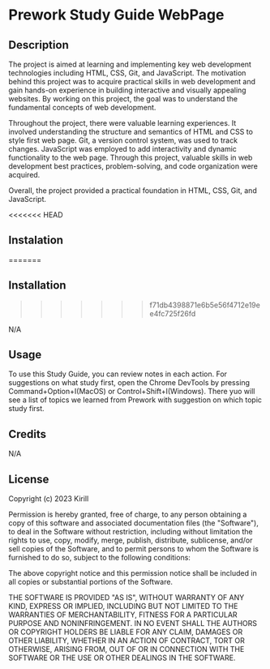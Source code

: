 # Prework Study Guide WebPage

## Description

The project is aimed at learning and implementing key web development technologies including HTML, CSS, Git, and JavaScript.
The motivation behind this project was to acquire practical skills in web development and gain hands-on experience in building interactive and visually appealing websites. By working on this project, the goal was to understand the fundamental concepts of web development.

Throughout the project, there were valuable learning experiences. It involved understanding the structure and semantics of HTML and CSS to style first web page. Git, a version control system, was used to track changes. JavaScript was employed to add interactivity and dynamic functionality to the web page. Through this project, valuable skills in web development best practices, problem-solving, and code organization were acquired.

Overall, the project provided a practical foundation in HTML, CSS, Git, and JavaScript.

<<<<<<< HEAD
## Instalation
=======
## Installation
>>>>>>> f71db4398871e6b5e56f4712e19ee4fc725f26fd

N/A

## Usage

To use this Study Guide, you can review notes in each action. For suggestions on what study first, open the Chrome DevTools by pressing Command+Option+I(MacOS) or Control+Shift+I(Windows). There yuo will see a list of topics we learned from Prework with suggestion on which topic study first.

## Credits

N/A

## License

Copyright (c) 2023 Kirill

Permission is hereby granted, free of charge, to any person obtaining a copy
of this software and associated documentation files (the "Software"), to deal
in the Software without restriction, including without limitation the rights
to use, copy, modify, merge, publish, distribute, sublicense, and/or sell
copies of the Software, and to permit persons to whom the Software is
furnished to do so, subject to the following conditions:

The above copyright notice and this permission notice shall be included in all
copies or substantial portions of the Software.

THE SOFTWARE IS PROVIDED "AS IS", WITHOUT WARRANTY OF ANY KIND, EXPRESS OR
IMPLIED, INCLUDING BUT NOT LIMITED TO THE WARRANTIES OF MERCHANTABILITY,
FITNESS FOR A PARTICULAR PURPOSE AND NONINFRINGEMENT. IN NO EVENT SHALL THE
AUTHORS OR COPYRIGHT HOLDERS BE LIABLE FOR ANY CLAIM, DAMAGES OR OTHER
LIABILITY, WHETHER IN AN ACTION OF CONTRACT, TORT OR OTHERWISE, ARISING FROM,
OUT OF OR IN CONNECTION WITH THE SOFTWARE OR THE USE OR OTHER DEALINGS IN THE
SOFTWARE.
